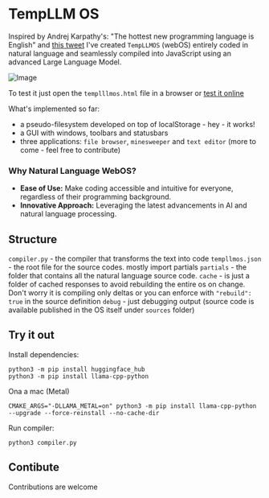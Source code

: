 # TempLLM OS

Inspired by Andrej Karpathy's: "The hottest new programming language is English" and [this tweet](https://twitter.com/karpathy/status/1707437820045062561?lang=en) I've created `TempLLMOS` (webOS) entirely coded in natural language and seamlessly compiled into JavaScript using an advanced Large Language Model.

![Image](assets/templlmos.gif)

To test it just open the `templllmos.html` file in a browser or [test it online](https://cstefanache.github.io/templlmos/templlmos.html)

What's implemented so far:
- a pseudo-filesystem developed on top of localStorage - hey - it works!
- a GUI with windows, toolbars and statusbars
- three applications: `file browser`, `minesweeper` and `text editor` (more to come - feel free to contribute)

### Why Natural Language WebOS?

- **Ease of Use:** Make coding accessible and intuitive for everyone, regardless of their programming background.
- **Innovative Approach:** Leveraging the latest advancements in AI and natural language processing.

## Structure

`compiler.py` - the compiler that transforms the text into code
`templlmos.json` - the root file for the source codes. mostly import partials
`partials` - the folder that contains all the natural language source code.
`cache` - is just a folder of cached responses to avoid rebuilding the entire os on change. Don't worry it is compiling only deltas or you can enforce with `"rebuild": true` in the source definition
`debug` - just debugging output (source code is available published in the OS itself under `sources` folder)


## Try it out

Install dependencies:

```
python3 -m pip install huggingface_hub
python3 -m pip install llama-cpp-python
```

Ona a mac (Metal)

`CMAKE_ARGS="-DLLAMA_METAL=on" python3 -m pip install llama-cpp-python --upgrade --force-reinstall --no-cache-dir`


Run compiler:

```
python3 compiler.py
```


## Contibute

Contributions are welcome